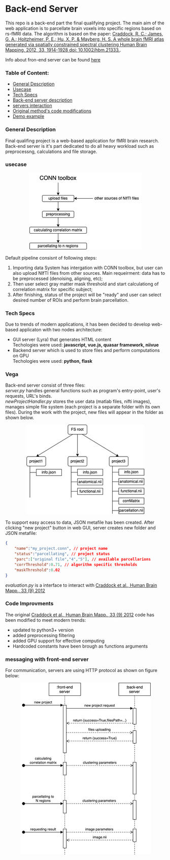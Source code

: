 #  Back-end Server

This repo is a back-end part the final qualifying project. The main aim of the web application is to parcellate brain voxels into specific regions based on rs-fMRI data. The algorithm is based on the paper: [Craddock, R. C.; James, G. A.; Holtzheimer, P. E.; Hu, X. P. & Mayberg, H. S.
 A whole brain fMRI atlas generated via spatially constrained spectral
 clustering Human Brain Mapping, 2012, 33, 1914-1928 doi: 10.1002/hbm.21333.](http://www.ncbi.nlm.nih.gov/pubmed/21769991).

 Info about fron-end server can be found [here](https://github.com/NVRM0R/lyra)


### Table of Content:
+ [General Description](#General-Description)
+ [Usecase](#usecase)
+ [Tech Specs](#Tech-Specs)
+ [Back-end server description](#vega)
+ [servers interaction](#messaging-with-front-end-server)
+ [Original method's code modifications](#Code-Improvments)
+ [Demo example](https://github.com/NVRM0R/lyra#Demo-example)



### General Description
Final qualifing project is a web-based application for fMRI brain research. Back-end server is it's part dedicated to do all heavy workload such as preprocessng, calculations and file storage. 

### usecase
<p align="center">
<img src="images/fsmachine.png"></img>
</p>
Default pipeline consisnt of following steps:  

1. Importing data System has intergation with CONN toolbox, but user can also upload NIfTI files from other sources. Main requeirment: data has to be preprocessed (denoising, aligning, etc);
2. Then user select gray matter mask threshold and start calculationg of correlation matrix for specific subject;
3. After finishing, status of the project will be "ready" and user can select desired number of ROIs and perform brain parcellation.


### Tech Specs
Due to trends of modern applications, it has been decided to develop web-based applicaton with two nodes architecture: 
* GUI server (Lyra) that generates HTML content  
Techologies were used: **javascript, vue.js, quasar framework, niivue**
* Backend server which is used to store files and perform computations on GPU  
Techologies were used: **python, flask**

### Vega
Back-end server consist of three files:  
*server.py* handles general functions such as program's entry-point, user's requests, URL's binds.  
*newProjectHandler.py* stores the user data (matlab files, nifti images), manages simple file system (each project is a separate folder with its own files). During the work with the project, new files will appear in the folder as shown below.

<p align="center">
<img src="images/filesystem.png"></img>
</p>

To support easy access to data, JSON metafile has been created. After clicking "new project" button in web GUI, server creates new folder and JSON metafile:
```json
{
    "name":"my_project.conn", // project name
    "status":"parcellating", // project status
    "parc":["original file","4","5"], // available parcellarions
    "corrThreshold":0.71, // algorithm specific thresholds
    "maskThreshold":0.02
}
```

*evaluation.py* is a interface to interact with [Craddock et al., Human Brain Mapp., 33 (9) 2012](https://github.com/ccraddock/cluster_roi)

### Code Improvments
The original [Craddock et al., Human Brain Mapp., 33 (9) 2012](https://github.com/ccraddock/cluster_roi) code has been modified to meet modern trends:
* updated to python3+ version
* added preprocessing filtering
* added GPU support for effective computing
* Hardcoded constants have been brough as functions arguments


### messaging with front-end server
For communication, servers are using HTTP protocol as shown on figure below:
<p align="center">
<img src="images/communicating.png"></img>
</p>